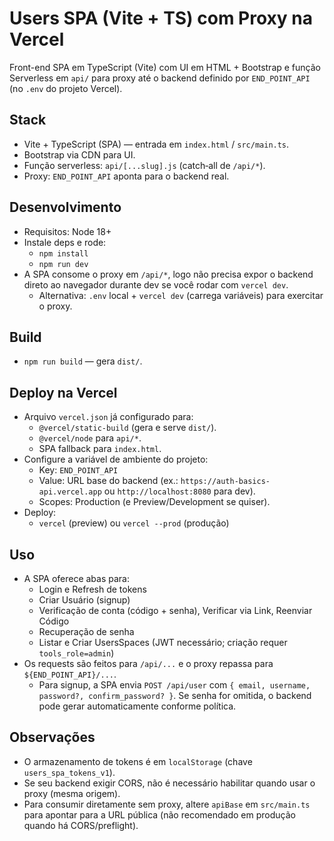 # Users SPA (Vite + TS) com Proxy na Vercel

Front-end SPA em TypeScript (Vite) com UI em HTML + Bootstrap e função Serverless em `api/` para proxy até o backend definido por `END_POINT_API` (no `.env` do projeto Vercel).

## Stack
- Vite + TypeScript (SPA) — entrada em `index.html` / `src/main.ts`.
- Bootstrap via CDN para UI.
- Função serverless: `api/[...slug].js` (catch‑all de `/api/*`).
- Proxy: `END_POINT_API` aponta para o backend real.

## Desenvolvimento
- Requisitos: Node 18+
- Instale deps e rode:
  - `npm install`
  - `npm run dev`
- A SPA consome o proxy em `/api/*`, logo não precisa expor o backend direto ao navegador durante dev se você rodar com `vercel dev`.
  - Alternativa: `.env` local + `vercel dev` (carrega variáveis) para exercitar o proxy.

## Build
- `npm run build` — gera `dist/`.

## Deploy na Vercel
- Arquivo `vercel.json` já configurado para:
  - `@vercel/static-build` (gera e serve `dist/`).
  - `@vercel/node` para `api/*`.
  - SPA fallback para `index.html`.
- Configure a variável de ambiente do projeto:
  - Key: `END_POINT_API`
  - Value: URL base do backend (ex.: `https://auth-basics-api.vercel.app` ou `http://localhost:8080` para dev).
  - Scopes: Production (e Preview/Development se quiser).
- Deploy:
  - `vercel` (preview) ou `vercel --prod` (produção)

## Uso
- A SPA oferece abas para:
  - Login e Refresh de tokens
  - Criar Usuário (signup)
  - Verificação de conta (código + senha), Verificar via Link, Reenviar Código
  - Recuperação de senha
  - Listar e Criar UsersSpaces (JWT necessário; criação requer `tools_role=admin`)
- Os requests são feitos para `/api/...` e o proxy repassa para `${END_POINT_API}/...`.
  - Para signup, a SPA envia `POST /api/user` com `{ email, username, password?, confirm_password? }`. Se senha for omitida, o backend pode gerar automaticamente conforme política.

## Observações
- O armazenamento de tokens é em `localStorage` (chave `users_spa_tokens_v1`).
- Se seu backend exigir CORS, não é necessário habilitar quando usar o proxy (mesma origem).
- Para consumir diretamente sem proxy, altere `apiBase` em `src/main.ts` para apontar para a URL pública (não recomendado em produção quando há CORS/preflight).
